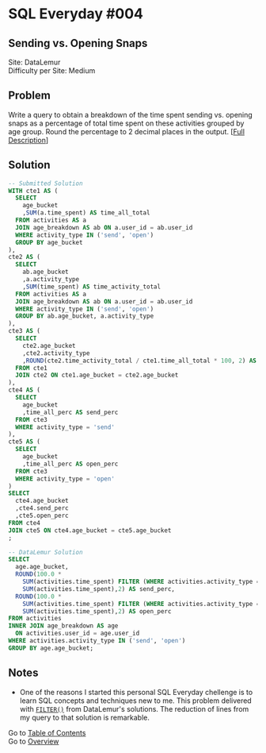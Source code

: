 # SQL Everyday \#004

## Sending vs. Opening Snaps

Site: DataLemur\
Difficulty per Site: Medium

## Problem

Write a query to obtain a breakdown of the time spent sending vs. opening snaps as a percentage of total time spent on these activities grouped by age group. Round the percentage to 2 decimal places in the output. [[Full Description](https://datalemur.com/questions/time-spent-snaps)]

## Solution

```sql
-- Submitted Solution
WITH cte1 AS (
  SELECT 
    age_bucket
    ,SUM(a.time_spent) AS time_all_total
  FROM activities AS a 
  JOIN age_breakdown AS ab ON a.user_id = ab.user_id
  WHERE activity_type IN ('send', 'open')
  GROUP BY age_bucket
),
cte2 AS (
  SELECT 
    ab.age_bucket
    ,a.activity_type
    ,SUM(time_spent) AS time_activity_total
  FROM activities AS a 
  JOIN age_breakdown AS ab ON a.user_id = ab.user_id
  WHERE activity_type IN ('send', 'open')
  GROUP BY ab.age_bucket, a.activity_type
),
cte3 AS (
  SELECT 
    cte2.age_bucket
    ,cte2.activity_type
    ,ROUND(cte2.time_activity_total / cte1.time_all_total * 100, 2) AS time_all_perc
  FROM cte1
  JOIN cte2 ON cte1.age_bucket = cte2.age_bucket
),
cte4 AS (
  SELECT 
    age_bucket
    ,time_all_perc AS send_perc
  FROM cte3
  WHERE activity_type = 'send'
),
cte5 AS (
  SELECT 
    age_bucket
    ,time_all_perc AS open_perc
  FROM cte3
  WHERE activity_type = 'open'
)
SELECT 
  cte4.age_bucket
  ,cte4.send_perc
  ,cte5.open_perc
FROM cte4
JOIN cte5 ON cte4.age_bucket = cte5.age_bucket
;

-- DataLemur Solution
SELECT 
  age.age_bucket, 
  ROUND(100.0 * 
    SUM(activities.time_spent) FILTER (WHERE activities.activity_type = 'send')/
    SUM(activities.time_spent),2) AS send_perc, 
  ROUND(100.0 * 
    SUM(activities.time_spent) FILTER (WHERE activities.activity_type = 'open')/
    SUM(activities.time_spent),2) AS open_perc
FROM activities
INNER JOIN age_breakdown AS age 
  ON activities.user_id = age.user_id 
WHERE activities.activity_type IN ('send', 'open') 
GROUP BY age.age_bucket;
```

## Notes

* One of the reasons I started this personal SQL Everyday chellenge is to learn SQL concepts and techniques new to me. This problem delivered with [`FILTER()`](https://www.postgresql.org/docs/current/sql-expressions.html#SYNTAX-AGGREGATES) from DataLemur's solutions. The reduction of lines from my query to that solution is remarkable.

Go to [Table of Contents](/README.md#contents)\
Go to [Overview](/README.md)
